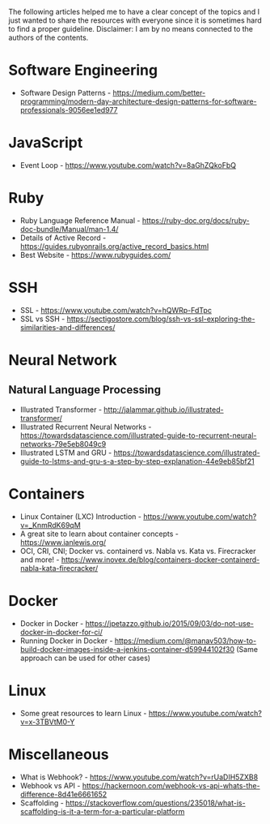 The following articles helped me to have a clear concept of the topics and I just wanted to share the resources with everyone since it is sometimes hard to find a proper guideline.
Disclaimer: I am by no means connected to the authors of the contents. 

# Software Engineering

- Software Design Patterns - https://medium.com/better-programming/modern-day-architecture-design-patterns-for-software-professionals-9056ee1ed977

# JavaScript

- Event Loop - https://www.youtube.com/watch?v=8aGhZQkoFbQ

# Ruby

- Ruby Language Reference Manual - https://ruby-doc.org/docs/ruby-doc-bundle/Manual/man-1.4/
- Details of Active Record - https://guides.rubyonrails.org/active_record_basics.html
- Best Website - https://www.rubyguides.com/

# SSH

- SSL - https://www.youtube.com/watch?v=hQWRp-FdTpc
- SSL vs SSH - https://sectigostore.com/blog/ssh-vs-ssl-exploring-the-similarities-and-differences/

# Neural Network

## Natural Language Processing

- Illustrated Transformer - http://jalammar.github.io/illustrated-transformer/
- Illustrated Recurrent Neural Networks - https://towardsdatascience.com/illustrated-guide-to-recurrent-neural-networks-79e5eb8049c9
- Illustrated LSTM and GRU - https://towardsdatascience.com/illustrated-guide-to-lstms-and-gru-s-a-step-by-step-explanation-44e9eb85bf21

# Containers

- Linux Container (LXC) Introduction - https://www.youtube.com/watch?v=_KnmRdK69qM
- A great site to learn about container concepts - https://www.ianlewis.org/
- OCI, CRI, CNI; Docker vs. containerd vs. Nabla vs. Kata vs. Firecracker and more! - https://www.inovex.de/blog/containers-docker-containerd-nabla-kata-firecracker/

# Docker

- Docker in Docker - https://jpetazzo.github.io/2015/09/03/do-not-use-docker-in-docker-for-ci/
- Running Docker in Docker - https://medium.com/@manav503/how-to-build-docker-images-inside-a-jenkins-container-d59944102f30 (Same approach can be used for other cases)

# Linux

- Some great resources to learn Linux - https://www.youtube.com/watch?v=x-3TBVtM0-Y

# Miscellaneous

- What is Webhook? - https://www.youtube.com/watch?v=rUaDIH5ZXB8
- Webhook vs API - https://hackernoon.com/webhook-vs-api-whats-the-difference-8d41e6661652
- Scaffolding - https://stackoverflow.com/questions/235018/what-is-scaffolding-is-it-a-term-for-a-particular-platform
